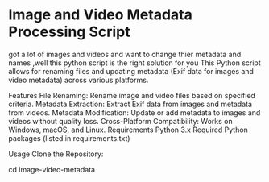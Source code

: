 # Image and Video Metadata Processing Script
got a lot of images and videos and want to change thier metadata and names ,well this python script is the right solution for you 
This Python script allows for renaming files and updating metadata (Exif data for images and video metadata) across various platforms.

Features
File Renaming: Rename image and video files based on specified criteria.
Metadata Extraction: Extract Exif data from images and metadata from videos.
Metadata Modification: Update or add metadata to images and videos without quality loss.
Cross-Platform Compatibility: Works on Windows, macOS, and Linux.
Requirements
Python 3.x
Required Python packages (listed in requirements.txt)

  Usage
Clone the Repository:

cd image-video-metadata
